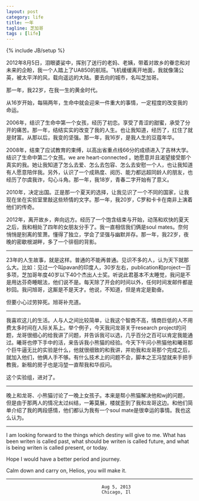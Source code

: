 ```yaml
---
layout: post
category: life
title: 一年
tagline: 芝加哥
tags : [life]
---
```

{% include JB/setup %}

2012年8月5日，泪眼婆娑中，挥别了送行的老妈、老姨，带着对故乡的眷恋和对未来的企盼，我一个人踏上了UA850的航班。飞机缓缓离开地面，我就像蒲公英，被太平洋的风，载向遥远的大陆。要去向的城市，名叫芝加哥。

那一年，我22岁，在我一生的黄金时代。

从16岁开始，每隔两年，生命中就会迎来一件重大的事情，一定程度的改变我的命运。

2006年，结识了生命中第一个女孩，经历了初恋。享受了青涩的甜蜜，承受了分开的痛苦。那一年，结结实实的改变了我的人生。也让我知道，经历了，扛住了就是财富。从那以后，我变的坚强。那一年，我16岁，是我人生的豆蔻年华。

2008年，结束了应试教育的束缚，以高出省重点线66分的成绩进入了吉林大学。结识了生命中第二个女孩。we are heart-connected 。她愿意并且渴望接受那个真实的我。她让我知道了怎么去爱、怎么去包容、怎么去安慰一个人，也让我知道有人愿意陪伴我。另外，认识了一个成熟度、阅历、能力都远超同龄人的朋友，也经历了尔虞我诈，勾心斗角。那一年，我18岁，青春二字开始有了意义。

2010年，决定出国。正是那一个夏天的选择，让我见识了一个不同的国家，让我现在坐在实验室里敲这些矫情的文字。那一年，我20岁，C罗和卡卡在南非上演着他们的传奇。

2012年，离开故乡，奔向远方。经历了一个饱含结束与开始，动荡和欢快的夏天之后，我和相处了四年的女朋友分手了。我一直相信我们俩是soul mates。奈何悄悄是别离的笙萧。懂得了独立，学会了坚强与幽默并存。那一年，我22岁，夜晚的密歇根湖畔，多了一个徘徊的背影。

---


23年的人生故事，就是这样。普通的不能再普通。见识不多的人，认为天下就那么大。比如：见过一个叫pavan的印度人，30岁左右，publication和project一百多项，芝加哥年度40岁以下40个杰出人士奖。听说此君基本不太睡觉，我问是不是用达芬奇睡眠法，他们说不是。每天除了开会的时间以外，任何时间发邮件都是秒回。我问旭哥，这厮是不是天才。他说，不知道，但是肯定是勤奋。

但要小心过劳猝死。旭哥补充道。


---


我喜欢这儿的生活。人与人之间比较简单，让我这个智商不高，情商巨低的人不用费太多时间在人际关系上。举个例子，今天我问龙哥关于research project的问题，龙哥很细心的给我讲了问题，并告诉我可以选，几乎百分之百可以肯定我能通过。曦哥也停下手中的活，来告诉我小熊猫的经验。今天下午问小熊猫他和曦哥那个巨牛逼无比的实验是什么，他就很细致的和我讲，并劝我和龙哥那个完成之后，就加入他们，他俩人手不够。有什么技术上的问题不会，脚本之王冯堃就来手把手教我，新租的房子也是冯堃一直帮我和华叔问。

这个实验组，进对了。

---


晚上和龙哥、小熊猫讨论了一晚上女孩子。本来是帮小熊猫解决他和wj的问题，但是由于那两人的情况太过纠结，一筹莫展，楼就歪到了我和龙哥这边。和他们简单介绍了我的两段感情，他们都认为我有一个soul mate是很幸运的事情。我也这么认为。

---


I am looking forward to the things which destiny will give to me. What has been writen is called past, what should be writen is called future, and what is being writen is called present, or today.

Hope I would have a better period and journey. 

Calm down and carry on, Helios, you will make it.


---
										Aug 5, 2013
										Chicago, Il

















